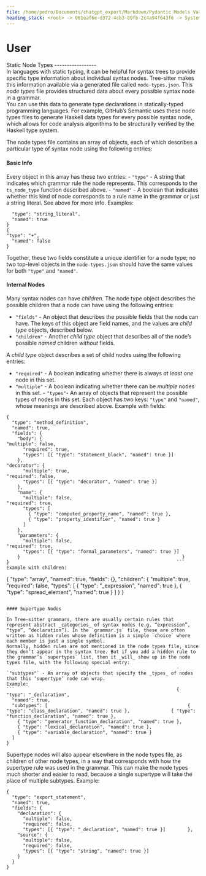 ```yaml
---
file: /home/pedro/Documents/chatgpt_export/Markdown/Pydantic Models Validate Grammar.md
heading_stack: <root> -> 061eaf6e-d372-4cb3-89fb-2c4a94f643f6 -> System -> cc0cd000-c5d4-4660-bc2e-8fe013b3c090 -> System -> aaa29d07-977b-4c5b-84ea-2dbd6660aa55 -> User
---
```

# User

Static Node Types                                             -----------------                                             
In languages with static typing, it can be helpful for syntax trees to provide specific type information about individual syntax nodes. Tree-sitter makes this information available via a generated file called `node-types.json`. This _node types_ file provides structured data about every possible syntax node in a grammar.                                                  
You can use this data to generate type declarations in statically-typed programming languages. For example, GitHub’s Semantic uses these node types files to generate Haskell data types for every possible syntax node, which allows for code analysis algorithms to be structurally verified by the Haskell type system.

The node types file contains an array of objects, each of which describes a particular type of syntax node using the following entries:

#### Basic Info                                               
Every object in this array has these two entries:
                                                              -   `"type"` - A string that indicates which grammar rule the node represents. This corresponds to the `ts_node_type` function described above.                                           -   `"named"` - A boolean that indicates whether this kind of node corresponds to a rule name in the grammar or just a string literal. See above for more info.                                                                                         Examples:

```                                                           {
  "type": "string_literal",
  "named": true
}
{                                                               "type": "+",
  "named": false
}
```                                                           
Together, these two fields constitute a unique identifier for a node type; no two top-level objects in the `node-types.json` should have the same values for both `"type"` and `"named"`.

#### Internal Nodes                                           
Many syntax nodes can have _children_. The node type object describes the possible children that a node can have using the following entries:

-   `"fields"` - An object that describes the possible fields that the node can have. The keys of this object are field names, and the values are _child type_ objects, described below.
-   `"children"` - Another _child type_ object that describes all of the node’s possible _named_ children _without_ fields.

A _child type_ object describes a set of child nodes using the following entries:

-   `"required"` - A boolean indicating whether there is always _at least one_ node in this set.
-   `"multiple"` - A boolean indicating whether there can be _multiple_ nodes in this set.                                  -   `"types"`\- An array of objects that represent the possible types of nodes in this set. Each object has two keys: `"type"` and `"named"`, whose meanings are described above.
                                                              Example with fields:

```
{
  "type": "method_definition",
  "named": true,
  "fields": {
    "body": {                                                       "multiple": false,
      "required": true,
      "types": [{ "type": "statement_block", "named": true }]
    },                                                            "decorator": {
      "multiple": true,                                             "required": false,
      "types": [{ "type": "decorator", "named": true }]
    },
    "name": {
      "multiple": false,                                            "required": true,
      "types": [
        { "type": "computed_property_name", "named": true },
        { "type": "property_identifier", "named": true }
      ]
    },
    "parameters": {
      "multiple": false,                                            "required": true,
      "types": [{ "type": "formal_parameters", "named": true }]
    }                                                           }
}                                                             ```                                                           
Example with children:                                        
```
{
  "type": "array",
  "named": true,                                                "fields": {},
  "children": {
    "multiple": true,
    "required": false,
    "types": [
      { "type": "_expression", "named": true },                     { "type": "spread_element", "named": true }
    ]                                                           }
}
```

#### Supertype Nodes

In Tree-sitter grammars, there are usually certain rules that represent abstract _categories_ of syntax nodes (e.g. “expression”, “type”, “declaration”). In the `grammar.js` file, these are often written as hidden rules whose definition is a simple `choice` where each member is just a single symbol.                                                                        Normally, hidden rules are not mentioned in the node types file, since they don’t appear in the syntax tree. But if you add a hidden rule to the grammar’s `supertypes` list, then it _will_ show up in the node types file, with the following special entry:
                                                              -   `"subtypes"` - An array of objects that specify the _types_ of nodes that this ‘supertype’ node can wrap.               
Example:                                                                                                                    ```                                                           {                                                               "type": "_declaration",
  "named": true,
  "subtypes": [                                                   { "type": "class_declaration", "named": true },               { "type": "function_declaration", "named": true },
    { "type": "generator_function_declaration", "named": true },
    { "type": "lexical_declaration", "named": true },
    { "type": "variable_declaration", "named": true }
  ]
}
```

Supertype nodes will also appear elsewhere in the node types file, as children of other node types, in a way that corresponds with how the supertype rule was used in the grammar. This can make the node types much shorter and easier to read, because a single supertype will take the place of multiple subtypes. 
Example:

```
{
  "type": "export_statement",
  "named": true,
  "fields": {
    "declaration": {
      "multiple": false,
      "required": false,
      "types": [{ "type": "_declaration", "named": true }]        },
    "source": {
      "multiple": false,
      "required": false,
      "types": [{ "type": "string", "named": true }]
    }
  }
}
```

